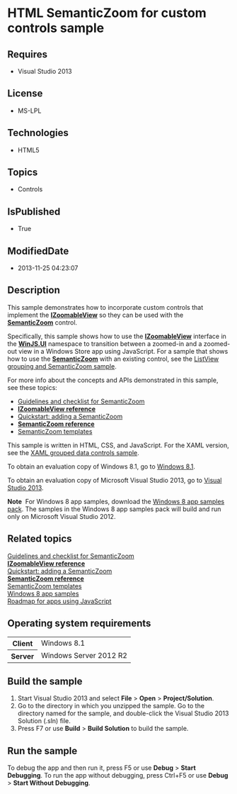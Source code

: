 # HTML SemanticZoom for custom controls sample
## Requires
* Visual Studio 2013
## License
* MS-LPL
## Technologies
* HTML5
## Topics
* Controls
## IsPublished
* True
## ModifiedDate
* 2013-11-25 04:23:07
## Description

<div id="mainSection">
<p>This sample demonstrates how to incorporate custom controls that implement the
<a href="http://msdn.microsoft.com/library/windows/apps/br229794"><b>IZoomableView</b></a> so they can be used with the
<a href="http://msdn.microsoft.com/library/windows/apps/br229690"><b>SemanticZoom</b></a> control.
</p>
<p>Specifically, this sample shows how to use the <a href="http://msdn.microsoft.com/library/windows/apps/br229794">
<b>IZoomableView</b></a> interface in the <a href="http://msdn.microsoft.com/library/windows/apps/br229782">
<b>WinJS.UI</b></a> namespace to transition between a zoomed-in and a zoomed-out view in a Windows Store app using JavaScript. For a sample that shows how to use the
<a href="http://msdn.microsoft.com/library/windows/apps/br229690"><b>SemanticZoom</b></a> with an existing control, see the
<a href="http://go.microsoft.com/fwlink/p/?linkid=231563">ListView grouping and SemanticZoom sample</a>.
</p>
<p>For more info about the concepts and APIs demonstrated in this sample, see these topics:
</p>
<p></p>
<ul>
<li><a href="http://msdn.microsoft.com/library/windows/apps/hh465319">Guidelines and checklist for SemanticZoom</a>
</li><li><a href="http://msdn.microsoft.com/library/windows/apps/br229794"><b>IZoomableView reference</b></a>
</li><li><a href="http://msdn.microsoft.com/library/windows/apps/hh465492">Quickstart: adding a SemanticZoom</a>
</li><li><a href="http://msdn.microsoft.com/library/windows/apps/br229690"><b>SemanticZoom reference</b></a>
</li><li><a href="http://msdn.microsoft.com/library/windows/apps/hh770118">SemanticZoom templates</a>
</li></ul>
<p></p>
<p>This sample is written in HTML, CSS, and JavaScript. For the XAML version, see the
<a href="http://go.microsoft.com/fwlink/p/?linkid=242399">XAML grouped data controls sample</a>.</p>
<p>To obtain an evaluation copy of Windows&nbsp;8.1, go to <a href="http://go.microsoft.com/fwlink/p/?linkid=301696">
Windows&nbsp;8.1</a>.</p>
<p>To obtain an evaluation copy of Microsoft Visual Studio&nbsp;2013, go to <a href="http://go.microsoft.com/fwlink/p/?linkid=301697">
Visual Studio&nbsp;2013</a>.</p>
<p></p>
<p class="note"><b>Note</b>&nbsp;&nbsp;For Windows&nbsp;8 app samples, download the <a href="http://go.microsoft.com/fwlink/p/?LinkId=301698">
Windows&nbsp;8 app samples pack</a>. The samples in the Windows&nbsp;8 app samples pack will build and run only on Microsoft Visual Studio&nbsp;2012.</p>
<p></p>
<h2><a id="related_topics"></a>Related topics</h2>
<dl><dt><a href="http://msdn.microsoft.com/library/windows/apps/hh465319">Guidelines and checklist for SemanticZoom</a>
</dt><dt><a href="http://msdn.microsoft.com/library/windows/apps/br229794"><b>IZoomableView reference</b></a>
</dt><dt><a href="http://msdn.microsoft.com/library/windows/apps/hh465492">Quickstart: adding a SemanticZoom</a>
</dt><dt><a href="http://msdn.microsoft.com/library/windows/apps/br229690"><b>SemanticZoom reference</b></a>
</dt><dt><a href="http://msdn.microsoft.com/library/windows/apps/hh770118">SemanticZoom templates</a>
</dt><dt><a href="http://go.microsoft.com/fwlink/p/?LinkID=227694">Windows 8 app samples</a>
</dt><dt><a href="http://msdn.microsoft.com/library/windows/apps/hh465037">Roadmap for apps using JavaScript</a>
</dt></dl>
<h2>Operating system requirements</h2>
<table>
<tbody>
<tr>
<th>Client</th>
<td><dt>Windows&nbsp;8.1 </dt></td>
</tr>
<tr>
<th>Server</th>
<td><dt>Windows Server&nbsp;2012&nbsp;R2 </dt></td>
</tr>
</tbody>
</table>
<h2>Build the sample</h2>
<ol>
<li>Start Visual Studio&nbsp;2013 and select <b>File</b> &gt; <b>Open</b> &gt; <b>Project/Solution</b>.
</li><li>Go to the directory in which you unzipped the sample. Go to the directory named for the sample, and double-click the Visual Studio&nbsp;2013 Solution (.sln) file.
</li><li>Press F7 or use <b>Build</b> &gt; <b>Build Solution</b> to build the sample. </li></ol>
<h2>Run the sample</h2>
<p>To debug the app and then run it, press F5 or use <b>Debug</b> &gt; <b>Start Debugging</b>. To run the app without debugging, press Ctrl&#43;F5 or use
<b>Debug</b> &gt; <b>Start Without Debugging</b>. </p>
</div>
